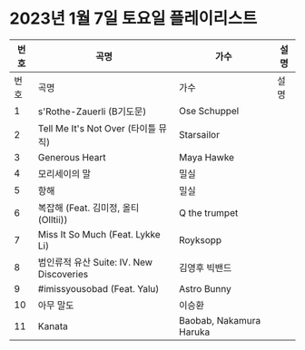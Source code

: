 # 2023년 1월 7일 토요일 플레이리스트

| 번호 | 곡명 | 가수 | 설명 |
|------|------|------|------|
| 번호 | 곡명 | 가수 | 설명 |
| 1 | s'Rothe-Zauerli (B기도문) | Ose Schuppel |  |
| 2 | Tell Me It's Not Over (타이틀 뮤직) | Starsailor |  |
| 3 | Generous Heart | Maya Hawke |  |
| 4 | 모리세이의 말 | 밀실 |  |
| 5 | 항해 | 밀실 |  |
| 6 | 복잡해 (Feat. 김미정, 올티 (Olltii)) | Q the trumpet |  |
| 7 | Miss It So Much (Feat. Lykke Li) | Royksopp |  |
| 8 | 범인류적 유산 Suite: IV. New Discoveries | 김영후 빅밴드 |  |
| 9 | #imissyousobad (Feat. Yalu) | Astro Bunny |  |
| 10 | 아무 말도 | 이승환 |  |
| 11 | Kanata | Baobab, Nakamura Haruka |  |
